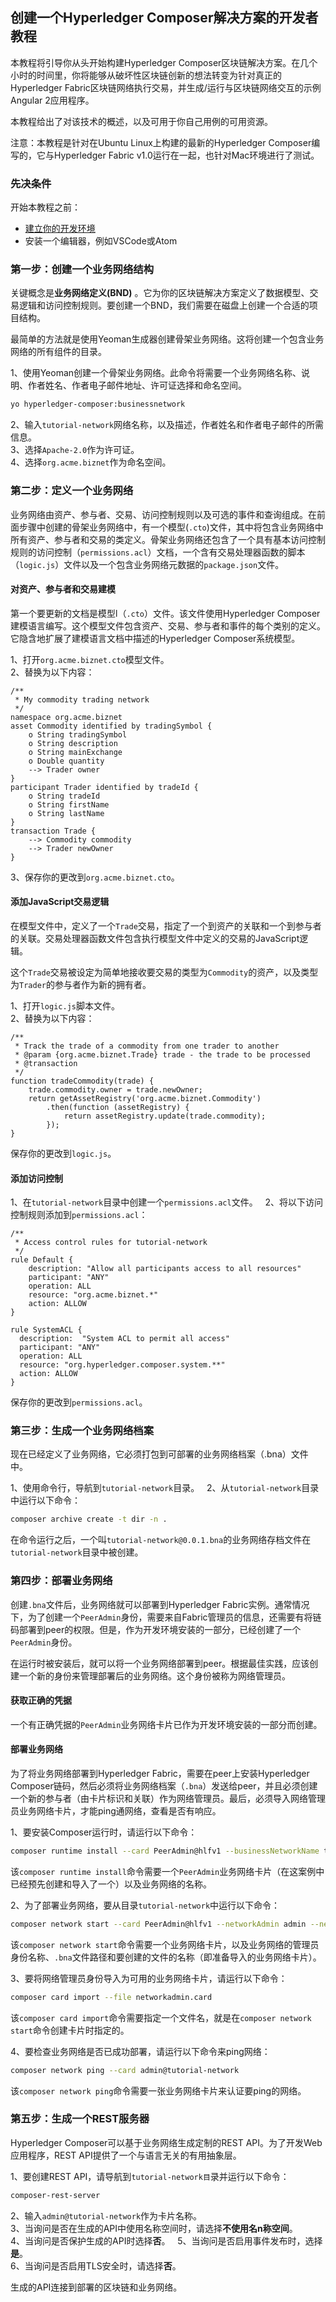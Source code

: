 ## 创建一个Hyperledger Composer解决方案的开发者教程

本教程将引导你从头开始构建Hyperledger Composer区块链解决方案。在几个小时的时间里，你将能够从破坏性区块链创新的想法转变为针对真正的Hyperledger Fabric区块链网络执行交易，并生成/运行与区块链网络交互的示例Angular 2应用程序。

本教程给出了对该技术的概述，以及可用于你自己用例的可用资源。

注意：本教程是针对在Ubuntu Linux上构建的最新的Hyperledger Composer编写的，它与Hyperledger Fabric v1.0运行在一起，也针对Mac环境进行了测试。

### 先决条件
开始本教程之前：

 - [建立你的开发环境](installing_development-tools.md)
 - 安装一个编辑器，例如VSCode或Atom
### 第一步：创建一个业务网络结构
关键概念是**业务网络定义(BND)** 。它为你的区块链解决方案定义了数据模型、交易逻辑和访问控制规则。要创建一个BND，我们需要在磁盘上创建一个合适的项目结构。

最简单的方法就是使用Yeoman生成器创建骨架业务网络。这将创建一个包含业务网络的所有组件的目录。  

1、使用Yeoman创建一个骨架业务网络。此命令将需要一个业务网络名称、说明、作者姓名、作者电子邮件地址、许可证选择和命名空间。

```bash
yo hyperledger-composer:businessnetwork
```
2、输入`tutorial-network`网络名称，以及描述，作者姓名和作者电子邮件的所需信息。  
3、选择`Apache-2.0`作为许可证。  
4、选择`org.acme.biznet`作为命名空间。

### 第二步：定义一个业务网络
业务网络由资产、参与者、交易、访问控制规则以及可选的事件和查询组成。在前面步骤中创建的骨架业务网络中，有一个模型(`.cto`)文件，其中将包含业务网络中所有资产、参与者和交易的类定义。骨架业务网络还包含了一个具有基本访问控制规则的访问控制（`permissions.acl`）文档，一个含有交易处理器函数的脚本（`logic.js`）文件以及一个包含业务网络元数据的`package.json`文件。

#### 对资产、参与者和交易建模
第一个要更新的文档是模型l（`.cto`）文件。该文件使用Hyperledger Composer建模语言编写。这个模型文件包含资产、交易、参与者和事件的每个类别的定义。它隐含地扩展了建模语言文档中描述的Hyperledger Composer系统模型。

1、打开`org.acme.biznet.cto`模型文件。  
2、替换为以下内容：
```
/**
 * My commodity trading network
 */
namespace org.acme.biznet
asset Commodity identified by tradingSymbol {
    o String tradingSymbol
    o String description
    o String mainExchange
    o Double quantity
    --> Trader owner
}
participant Trader identified by tradeId {
    o String tradeId
    o String firstName
    o String lastName
}
transaction Trade {
    --> Commodity commodity
    --> Trader newOwner
}
```
3、保存你的更改到`org.acme.biznet.cto`。

#### 添加JavaScript交易逻辑
在模型文件中，定义了一个`Trade`交易，指定了一个到资产的关联和一个到参与者的关联。交易处理器函数文件包含执行模型文件中定义的交易的JavaScript逻辑。

这个`Trade`交易被设定为简单地接收要交易的类型为`Commodity`的资产，以及类型为`Trader`的参与者作为新的拥有者。

 1、打开`logic.js`脚本文件。  
 2、替换为以下内容：
```
/**
 * Track the trade of a commodity from one trader to another
 * @param {org.acme.biznet.Trade} trade - the trade to be processed
 * @transaction
 */
function tradeCommodity(trade) {
    trade.commodity.owner = trade.newOwner;
    return getAssetRegistry('org.acme.biznet.Commodity')
        .then(function (assetRegistry) {
            return assetRegistry.update(trade.commodity);
        });
}
```
保存你的更改到`logic.js`。

#### 添加访问控制
1、在`tutorial-network`目录中创建一个`permissions.acl`文件。  
2、将以下访问控制规则添加到`permissions.acl`：
```
/**
 * Access control rules for tutorial-network
 */
rule Default {
    description: "Allow all participants access to all resources"
    participant: "ANY"
    operation: ALL
    resource: "org.acme.biznet.*"
    action: ALLOW
}

rule SystemACL {
  description:  "System ACL to permit all access"
  participant: "ANY"
  operation: ALL
  resource: "org.hyperledger.composer.system.**"
  action: ALLOW
}
```
保存你的更改到`permissions.acl`。

### 第三步：生成一个业务网络档案
现在已经定义了业务网络，它必须打包到可部署的业务网络档案（.bna）文件中。

1、使用命令行，导航到`tutorial-network`目录。  
2、从`tutorial-network`目录中运行以下命令：
```bash
composer archive create -t dir -n .
```
在命令运行之后，一个叫`tutorial-network@0.0.1.bna`的业务网络存档文件在`tutorial-network`目录中被创建。

### 第四步：部署业务网络
创建`.bna`文件后，业务网络就可以部署到Hyperledger Fabric实例。通常情况下，为了创建一个`PeerAdmin`身份，需要来自Fabric管理员的信息，还需要有将链码部署到peer的权限。但是，作为开发环境安装的一部分，已经创建了一个`PeerAdmin`身份。

在运行时被安装后，就可以将一个业务网络部署到peer。根据最佳实践，应该创建一个新的身份来管理部署后的业务网络。这个身份被称为网络管理员。

#### 获取正确的凭据
一个有正确凭据的`PeerAdmin`业务网络卡片已作为开发环境安装的一部分而创建。

#### 部署业务网络
为了将业务网络部署到Hyperledger Fabric，需要在peer上安装Hyperledger Composer链码，然后必须将业务网络档案（`.bna`）发送给peer，并且必须创建一个新的参与者（由卡片标识和关联）作为网络管理员。最后，必须导入网络管理员业务网络卡片，才能ping通网络，查看是否有响应。

1、要安装Composer运行时，请运行以下命令：
```bash
composer runtime install --card PeerAdmin@hlfv1 --businessNetworkName tutorial-network
```
该`composer runtime install`命令需要一个`PeerAdmin`业务网络卡片（在这案例中已经预先创建和导入了一个）以及业务网络的名称。

2、为了部署业务网络，要从目录`tutorial-network`中运行以下命令：
```bash
composer network start --card PeerAdmin@hlfv1 --networkAdmin admin --networkAdminEnrollSecret adminpw --archiveFile tutorial-network@0.0.1.bna --file networkadmin.card
```
该`composer network start`命令需要一个业务网络卡片，以及业务网络的管理员身份名称、`.bna`文件路径和要创建的文件的名称（即准备导入的业务网络卡片）。

3、要将网络管理员身份导入为可用的业务网络卡片，请运行以下命令：
```bash
composer card import --file networkadmin.card
```
该`composer card import`命令需要指定一个文件名，就是在`composer network start`命令创建卡片时指定的。

4、要检查业务网络是否已成功部署，请运行以下命令来ping网络：
```bash
composer network ping --card admin@tutorial-network
```
该`composer network ping`命令需要一张业务网络卡片来认证要ping的网络。

### 第五步：生成一个REST服务器
Hyperledger Composer可以基于业务网络生成定制的REST API。为了开发Web应用程序，REST API提供了一个与语言无关的有用抽象层。

1、要创建REST API，请导航到`tutorial-network目`录并运行以下命令：
```bash
composer-rest-server
```
2、输入`admin@tutorial-network`作为卡片名称。  
3、当询问是否在生成的API中使用名称空间时，请选择**不使用名n称空间**。  
4、当询问是否保护生成的API时选择**否**。  
5、当询问是否启用事件发布时，选择**是**。  
6、当询问是否启用TLS安全时，请选择**否**。  

生成的API连接到部署的区块链和业务网络。
